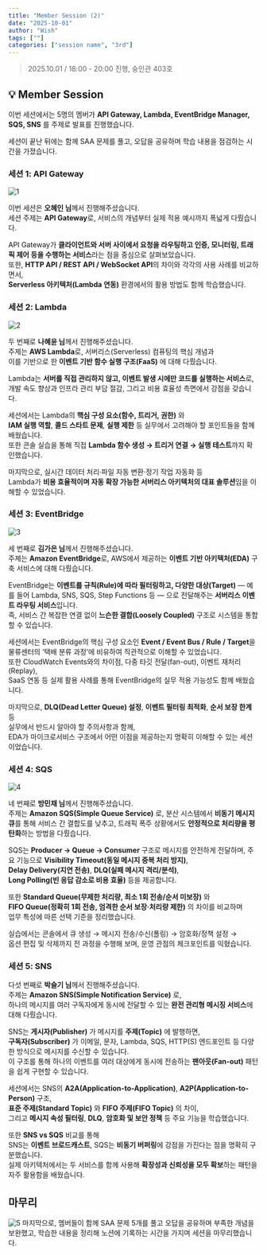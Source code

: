 ```yaml
---
title: "Member Session (2)"
date: "2025-10-01"
author: "Wish"
tags: [""]
categories: ["session name", "3rd"]
---
```


> 2025.10.01 / 18:00 - 20:00 진행, 숭인관 403호

## 💡 Member Session

이번 세션에서는 5명의 멤버가 **API Gateway, Lambda, EventBridge Manager, SQS, SNS** 를 주제로 발표를 진행했습니다.

세션이 끝난 뒤에는 함께 SAA 문제를 풀고, 오답을 공유하며 학습 내용을 점검하는 시간을 가졌습니다.

### 세션 1: API Gateway

![1](/3rd/member-session-2/image1.jpg)

이번 세션은 **오혜인 님**께서 진행해주셨습니다.  
세션 주제는 **API Gateway**로, 서비스의 개념부터 실제 적용 예시까지 폭넓게 다뤘습니다.

API Gateway가 **클라이언트와 서버 사이에서 요청을 라우팅하고 인증, 모니터링, 트래픽 제어 등을 수행하는 서비스**라는 점을 중심으로 살펴보았습니다.  
또한, **HTTP API / REST API / WebSocket API**의 차이와 각각의 사용 사례를 비교하면서,  
**Serverless 아키텍처(Lambda 연동)** 환경에서의 활용 방법도 함께 학습했습니다.

### 세션 2: Lambda

![2](/3rd/member-session-2/image2.jpg)

두 번째로 **나혜윤 님**께서 진행해주셨습니다.  
주제는 **AWS Lambda**로, 서버리스(Serverless) 컴퓨팅의 핵심 개념과  
이를 기반으로 한 **이벤트 기반 함수 실행 구조(FaaS)** 에 대해 다뤘습니다.

Lambda는 **서버를 직접 관리하지 않고, 이벤트 발생 시에만 코드를 실행하는 서비스**로,  
개발 속도 향상과 인프라 관리 부담 절감, 그리고 비용 효율성 측면에서 강점을 갖습니다.

세션에서는 Lambda의 **핵심 구성 요소(함수, 트리거, 권한)** 와  
**IAM 실행 역할**, **콜드 스타트 문제**, **실행 제한** 등 실무에서 고려해야 할 포인트들을 함께 배웠습니다.  
또한 콘솔 실습을 통해 직접 **Lambda 함수 생성 → 트리거 연결 → 실행 테스트**까지 확인했습니다.

마지막으로, 실시간 데이터 처리·파일 자동 변환·정기 작업 자동화 등  
Lambda가 **비용 효율적이며 자동 확장 가능한 서버리스 아키텍처의 대표 솔루션**임을 이해할 수 있었습니다.

### 세션 3: EventBridge

![3](/3rd/member-session-2/image3.jpg)

세 번째로 **김가은 님**께서 진행해주셨습니다.  
주제는 **Amazon EventBridge**로, AWS에서 제공하는 **이벤트 기반 아키텍처(EDA)** 구축 서비스에 대해 다뤘습니다.

EventBridge는 **이벤트를 규칙(Rule)에 따라 필터링하고, 다양한 대상(Target)** — 예를 들어 Lambda, SNS, SQS, Step Functions 등 — 으로 전달해주는 **서버리스 이벤트 라우팅 서비스**입니다.  
즉, 서비스 간 복잡한 연결 없이 **느슨한 결합(Loosely Coupled)** 구조로 시스템을 통합할 수 있습니다.

세션에서는 EventBridge의 핵심 구성 요소인 **Event / Event Bus / Rule / Target**을  
물류센터의 ‘택배 분류 과정’에 비유하여 직관적으로 이해할 수 있었습니다.  
또한 CloudWatch Events와의 차이점, 다중 타깃 전달(fan-out), 이벤트 재처리(Replay),  
SaaS 연동 등 실제 활용 사례를 통해 EventBridge의 실무 적용 가능성도 함께 배웠습니다.

마지막으로, **DLQ(Dead Letter Queue) 설정**, **이벤트 필터링 최적화**, **순서 보장 한계** 등  
실무에서 반드시 알아야 할 주의사항과 함께,  
EDA가 마이크로서비스 구조에서 어떤 이점을 제공하는지 명확히 이해할 수 있는 세션이었습니다.

### 세션 4: SQS

![4](/3rd/member-session-2/image4.jpg)

네 번째로 **방민채 님**께서 진행해주셨습니다.  
주제는 **Amazon SQS(Simple Queue Service)** 로, 분산 시스템에서 **비동기 메시지 큐**를 통해
서비스 간 결합도를 낮추고, 트래픽 폭주 상황에서도 **안정적으로 처리량을 평탄화**하는 방법을 다뤘습니다.

SQS는 **Producer → Queue → Consumer** 구조로 메시지를 안전하게 전달하며,
주요 기능으로 **Visibility Timeout(동일 메시지 중복 처리 방지)**,  
**Delay Delivery(지연 전송)**, **DLQ(실패 메시지 격리/분석)**,  
**Long Polling(빈 응답 감소로 비용 효율)** 등을 제공합니다.

또한 **Standard Queue(무제한 처리량, 최소 1회 전송/순서 미보장)** 와  
**FIFO Queue(정확히 1회 전송, 엄격한 순서 보장·처리량 제한)** 의 차이를 비교하며  
업무 특성에 따른 선택 기준을 정리했습니다.

실습에서는 콘솔에서 큐 생성 → 메시지 전송/수신(폴링) → 암호화/정책 설정 →  
옵션 편집 및 삭제까지 전 과정을 수행해 보며, 운영 관점의 체크포인트를 익혔습니다.

### 세션 5: SNS

다섯 번째로 **박슬기 님**께서 진행해주셨습니다.  
주제는 **Amazon SNS(Simple Notification Service)** 로,  
하나의 메시지를 여러 구독자에게 동시에 전달할 수 있는 **완전 관리형 메시징 서비스**에 대해 다뤘습니다.

SNS는 **게시자(Publisher)** 가 메시지를 **주제(Topic)** 에 발행하면,  
**구독자(Subscriber)** 가 이메일, 문자, Lambda, SQS, HTTP(S) 엔드포인트 등 다양한 방식으로 메시지를 수신할 수 있습니다.  
이 구조를 통해 하나의 이벤트를 여러 대상에게 동시에 전송하는 **팬아웃(Fan-out)** 패턴을 쉽게 구현할 수 있습니다.

세션에서는 SNS의 **A2A(Application-to-Application)**, **A2P(Application-to-Person)** 구조,  
**표준 주제(Standard Topic)** 와 **FIFO 주제(FIFO Topic)** 의 차이,  
그리고 **메시지 속성 필터링**, **DLQ**, **암호화 및 보안 정책** 등 주요 기능을 학습했습니다.  

또한 **SNS vs SQS** 비교를 통해  
SNS는 **이벤트 브로드캐스트**, SQS는 **비동기 버퍼링**에 강점을 가진다는 점을 명확히 구분했습니다.  
실제 아키텍처에서는 두 서비스를 함께 사용해 **확장성과 신뢰성을 모두 확보**하는 패턴을 자주 활용함을 배웠습니다.

## 마무리

![5](/3rd/member-session-2/image5.jpg)
마지막으로, 멤버들이 함께 SAA 문제 5개를 풀고 오답을 공유하며 부족한 개념을 보완했고, 학습한 내용을 정리해 노션에 기록하는 시간을 가지며 세션을 마무리했습니다.

